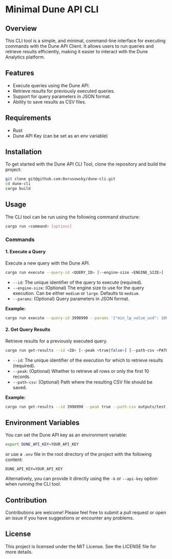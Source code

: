 # Minimal Dune API CLI

## Overview

This CLI tool is a simple, and minimal, command-line interface for executing commands with the Dune API Client.
It allows users to run queries and retrieve results efficiently, making it easier to interact with the Dune Analytics platform.

## Features

-  Execute queries using the Dune API.
-  Retrieve results for previously executed queries.
-  Support for query parameters in JSON format.
-  Ability to save results as CSV files.

## Requirements

-  Rust
-  Dune API Key (can be set as an env variable)

## Installation

To get started with the Dune API CLI Tool, clone the repository and build the project:

```bash
git clone git@github.com:0xrusowsky/dune-cli.git
cd dune-cli
cargo build
```

## Usage

The CLI tool can be run using the following command structure:

```bash
cargo run <command> [options]
```

### Commands

#### 1. Execute a Query

Execute a new query with the Dune API.

```bash
cargo run execute --query-id <QUERY_ID> [--engine-size <ENGINE_SIZE>] [--params <PARAMS>]
```

-  `--id`: The unique identifier of the query to execute (required).
-  `--engine-size`: (Optional) The engine size to use for the query execution. Can be either `medium` or `large`. Defaults to `medium`.
-  `--params`: (Optional) Query parameters in JSON format.

**Example:**

```bash
cargo run execute --query-id 3998990 --params '{"min_lp_value_usd": 1000000000}'
```

#### 2. Get Query Results

Retrieve results for a previously executed query.

```bash
cargo run get-results --id <ID> [--peak <true|false>] [--path-csv <PATH>]
```

-  `--id`: The unique identifier of the execution for which to retrieve results (required).
-  `--peak`: (Optional) Whether to retrieve all rows or only the first 10 records.
-  `--path-csv`: (Optional) Path where the resulting CSV file should be saved.

**Example:**

```bash
cargo run get-results --id 3998990 --peak true --path-csv outputs/test.csv
```

## Environment Variables

You can set the Dune API key as an environment variable:

```bash
export DUNE_API_KEY=YOUR_API_KEY
```

or use a `.env` file in the root directory of the project with the following content:

```.env
DUNE_API_KEY=YOUR_API_KEY
```

Alternatively, you can provide it directly using the `-k` or `--api-key` option when running the CLI tool.

## Contribution

Contributions are welcome! Please feel free to submit a pull request or open an issue if you have suggestions or encounter any problems.

## License

This project is licensed under the MIT License. See the LICENSE file for more details.
